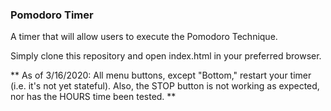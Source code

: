### Pomodoro Timer
A timer that will allow users to execute the Pomodoro Technique.

Simply clone this repository and open index.html in your preferred browser.

** As of 3/16/2020: All menu buttons, except "Bottom," restart your timer (i.e. it's not yet stateful). Also, the STOP button is not working as expected, nor has the HOURS time been tested. **


